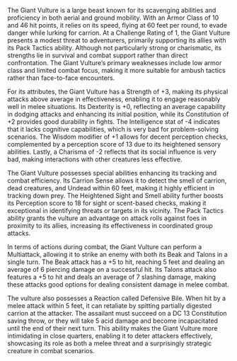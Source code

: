 The Giant Vulture is a large beast known for its scavenging abilities and proficiency in both aerial and ground mobility. With an Armor Class of 10 and 46 hit points, it relies on its speed, flying at 60 feet per round, to evade danger while lurking for carrion. At a Challenge Rating of 1, the Giant Vulture presents a modest threat to adventurers, primarily supporting its allies with its Pack Tactics ability. Although not particularly strong or charismatic, its strengths lie in survival and combat support rather than direct confrontation. The Giant Vulture’s primary weaknesses include low armor class and limited combat focus, making it more suitable for ambush tactics rather than face-to-face encounters.

For its attributes, the Giant Vulture has a Strength of +3, making its physical attacks above average in effectiveness, enabling it to engage reasonably well in melee situations. Its Dexterity is +0, reflecting an average capability in dodging attacks and enhancing its initial position, while its Constitution of +2 provides good durability in fights. The Intelligence stat of -4 indicates that it lacks cognitive capabilities, which is very bad for problem-solving scenarios. The Wisdom modifier of +1 allows for decent perception checks, complemented by a perception score of 13 due to its heightened sensory abilities. Lastly, a Charisma of -2 reflects that its social influence is very bad, making interactions with other creatures less effective.

The Giant Vulture possesses special abilities enhancing its tracking and combat efficiency. Its Carrion Sense allows it to detect the smell of carrion, dead creatures, and Undead within 60 feet, making it highly efficient in tracking down prey. The Heightened Sight and Smell ability further boosts its Perception score to 18 for sight or scent-based checks, making it exceptional in identifying threats or targets in its vicinity. The Pack Tactics ability grants the vulture an advantage on attack rolls against foes in proximity to its allies, increasing its effectiveness in coordinated group attacks.

In terms of actions during combat, the Giant Vulture can perform a Multiattack, allowing it to strike an enemy with both its Beak and Talons in a single turn. The Beak attack has a +5 to hit, reaching 5 feet and dealing an average of 6 piercing damage on a successful hit. Its Talons attack also features a +5 to hit and deals an average of 7 slashing damage, making these attacks good options for dealing consistent damage in melee combat.

The vulture also possesses a Reaction called Defensive Bile. When hit by a melee attack within 5 feet, it can retaliate by spitting partially digested carrion at the attacker. The assailant must succeed on a DC 13 Constitution saving throw, or they will take 5 acid damage and become incapacitated until the end of their next turn. This ability makes the Giant Vulture more intimidating in close quarters, enabling it to deter attackers effectively, showcasing its role as both a melee threat and a surprisingly strategic creature in combat scenarios.